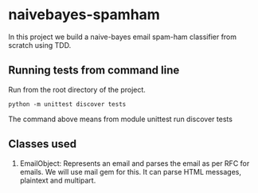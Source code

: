 # naivebayes-spamham
In this project we build a naive-bayes email spam-ham classifier from scratch using TDD.

## Running tests from command line
Run from the root directory of the project.

    python -m unittest discover tests

The command above means from module unittest run discover tests

## Classes used
1. EmailObject: Represents an email and parses the email as per RFC for emails. We will use mail gem for this. It can parse HTML messages, plaintext and multipart.

